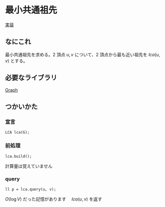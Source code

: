 # 最小共通祖先
[実装](https://github.com/Oxojo/Oxojo-Library/blob/main/Graph/lca.cpp)

## なにこれ
最小共通祖先を求める。2 頂点 $u, v$ について、2 頂点から最も近い祖先を $lca(u, v)$ とする。

## 必要なライブラリ
[Graph](https://github.com/Oxojo/Oxojo-Library/blob/main/Graph/Graph.cpp)

## つかいかた
### 宣言
```
LCA lca(G);
```

### 前処理
```
lca.build();
```
計算量は覚えていません

### query
```
ll p = lca.query(u, v);
```
$O(\log V)$ だった記憶があります　 $lca(u, v)$ を返す
